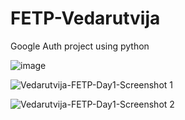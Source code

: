 # FETP-Vedarutvija
Google Auth project using python



![image](https://github.com/Vedarutvija/FETP-Vedarutvija/assets/52282654/4aba9b3c-f163-4b85-ab63-7be7998a9220)

![Vedarutvija-FETP-Day1-Screenshot 1](https://github.com/Vedarutvija/FETP-Vedarutvija/assets/52282654/4460981b-3fc0-4b52-9994-ff16ea32b2e1)


![Vedarutvija-FETP-Day1-Screenshot 2](https://github.com/Vedarutvija/FETP-Vedarutvija/assets/52282654/faf5f458-ec53-43c5-9722-9cd63084de1d)

